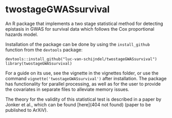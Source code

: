 # twostageGWASsurvival
An R package that implements a two stage statistical method for detecting epistasis in GWAS for survival data which follows the Cox proportional hazards model. 

Installation of the package can be done by using the `install_github` function from the `devtools` package:

```
devtools::install_github("luc-van-schijndel/twostageGWASsurvival")
library(twostageGWASsurvival)
```

For a guide on its use, see the vignette in the vignettes folder, or use the command `vignette('twostageGWASsurvival')` after installation. 
The package has functionality for parallel processing, as well as for the user to provide the covariates in separate files to alleviate memory issues. 

The theory for the validity of this statistical test is described in a paper by Jonker et al., which can be found [here](404 not found) (paper to be published to ArXiV).

